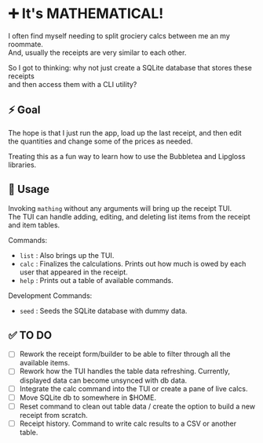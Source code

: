 # ➕ It's MATHEMATICAL!

I often find myself needing to split grociery calcs between me an my roommate.  
And, usually the receipts are very similar to each other.

So I got to thinking: why not just create a SQLite database that stores these receipts  
and then access them with a CLI utility?

## ⚡ Goal

The hope is that I just run the app, load up the last receipt, and then edit  
the quantities and change some of the prices as needed.

Treating this as a fun way to learn how to use the Bubbletea and Lipgloss libraries.

## 🧮 Usage

Invoking `mathing` without any arguments will bring up the receipt TUI.  
The TUI can handle adding, editing, and deleting list items from the receipt and item tables.

Commands:

- `list` : Also brings up the TUI.
- `calc` : Finalizes the calculations. Prints out how much is owed by each user that appeared in the receipt.
- `help` : Prints out a table of available commands.

Development Commands:

- `seed` : Seeds the SQLite database with dummy data.

## ✅ TO DO

- [ ] Rework the receipt form/builder to be able to filter through all the available items.
- [ ] Rework how the TUI handles the table data refreshing. Currently, displayed data can become unsynced with db data.
- [ ] Integrate the calc command into the TUI or create a pane of live calcs.
- [ ] Move SQLite db to somewhere in $HOME.
- [ ] Reset command to clean out table data / create the option to build a new receipt from scratch.
- [ ] Receipt history. Command to write calc results to a CSV or another table.
